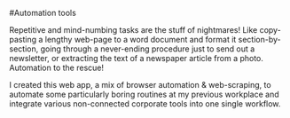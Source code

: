 #Automation tools

Repetitive and mind-numbing tasks are the stuff of nightmares! Like copy-pasting a lengthy web-page to a word document and format it section-by-section, going through a never-ending procedure just to send out a newsletter, or extracting the text of a newspaper article from a photo. Automation to the rescue!

I created this web app, a mix of browser automation & web-scraping, to automate some particularly boring routines at my previous workplace and integrate various non-connected corporate tools into one single workflow.
